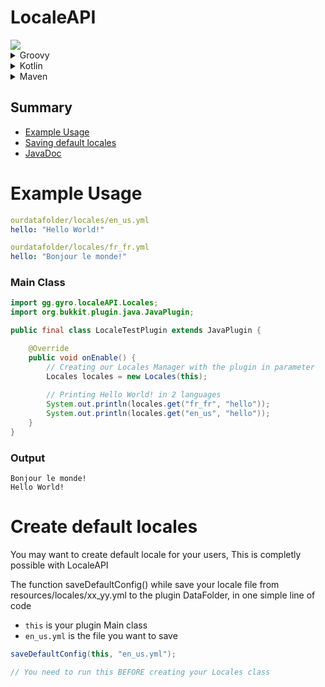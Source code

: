 # LocaleAPI

<img src="https://mvn.coolcraft.ovh/api/badge/latest/releases/gg/gyro/LocaleAPI?color=40c14a&name=Latest release&prefix=v">

<details>
<summary>Groovy</summary>

```groovy
maven {
    name "mathias-maven"
    url "https://mvn.coolcraft.ovh/releases"
}

implementation "gg.gyro:LocaleAPI:[version]"
```

</details>

<details>
<summary>Kotlin</summary>

```kotlin
maven {
    name = "mathias-maven"
    url = uri("https://mvn.coolcraft.ovh/releases")
}

implementation("gg.gyro:LocaleAPI:[version]")
```

</details>

<details>
<summary>Maven</summary>

```xml
<repository>
    <id>mathias-maven</id>
    <name>Mathias's Maven Repository</name>
    <url>https://mvn.coolcraft.ovh/releases</url>
</repository>

<dependency>
  <groupId>gg.gyro</groupId>
  <artifactId>LocaleAPI</artifactId>
  <version>[version]</version>
</dependency>
```

</details>

## Summary

- [Example Usage](#example-usage)
- [Saving default locales](#create-default-locales)
- [JavaDoc](https://mvn.coolcraft.ovh/javadoc/releases/gg/gyro/LocaleAPI/latest)

# Example Usage

```yaml
ourdatafolder/locales/en_us.yml
hello: "Hello World!"

ourdatafolder/locales/fr_fr.yml
hello: "Bonjour le monde!"
```

### Main Class

```java
import gg.gyro.localeAPI.Locales;
import org.bukkit.plugin.java.JavaPlugin;

public final class LocaleTestPlugin extends JavaPlugin {

    @Override
    public void onEnable() {      
        // Creating our Locales Manager with the plugin in parameter
        Locales locales = new Locales(this);
      
        // Printing Hello World! in 2 languages
        System.out.println(locales.get("fr_fr", "hello"));
        System.out.println(locales.get("en_us", "hello"));
    }
}
```

### Output

```
Bonjour le monde!
Hello World!
```

# Create default locales

You may want to create default locale for your users, This is completly possible with LocaleAPI

The function saveDefaultConfig() while save your locale file from resources/locales/xx_yy.yml to the plugin DataFolder, in one simple line of code
- `this` is your plugin Main class
- `en_us.yml` is the file you want to save
```java
saveDefaultConfig(this, "en_us.yml");

// You need to run this BEFORE creating your Locales class
```
